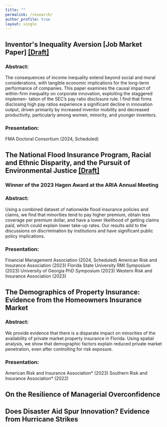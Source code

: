 ```yaml
---
title: ""
permalink: /research/
author_profile: true
layout: single
---
```


## Inventor's Inequality Aversion [Job Market Paper] [[Draft]](files/)
### Abstract: 
The consequences of income inequality extend beyond social and moral considerations, with
tangible economic implications for the long-term performance of companies. This paper examines the
causal impact of within-firm inequality on corporate innovation, exploiting the staggered implemen-
tation of the SEC’s pay ratio disclosure rule. I find that firms disclosing high pay ratios experience a
significant decline in innovation output, driven primarily by increased inventor mobility and decreased
productivity, particularly among women, minority, and younger inventors.

### Presentation: 
FMA Doctoral Consortium (2024, Scheduled)

## The National Flood Insurance Program, Racial and Ethnic Disparity, and the Pursuit of Environmental Justice [[Draft]](files/)
### Winner of the 2023 Hagen Award at the ARIA Annual Meeting
### Abstract: 
Using a combined dataset of nationwide flood insurance policies and claims, we find that
minorities tend to pay higher premium, obtain less coverage per premium dollar, and have a lower
likelihood of getting claims paid, which could explain lower take-up rates. Our results add to the
discussions on discrimination by institutions and have significant public policy implications.

### Presentation: 
Financial Management Association (2024, Scheduled)
American Risk and Insurance Association (2023)
Florida State University RMI Symposium (2023)
University of Georgia PhD Symposium (2023)
Western Risk and Insurance Association (2023)

## The Demographics of Property Insurance: Evidence from the Homeowners Insurance Market
### Abstract: 
We provide evidence that there is a disparate impact on minorities of the availability of
private market property insurance in Florida. Using spatial analysis, we show that demographic factors
explain reduced private market penetration, even after controlling for risk exposure.

### Presentation: 
American Risk and Insurance Association* (2023)
Southern Risk and Insurance Association* (2022)


## On the Resilience of Managerial Overconfidence

## Does Disaster Aid Spur Innovation? Evidence from Hurricane Strikes
  
